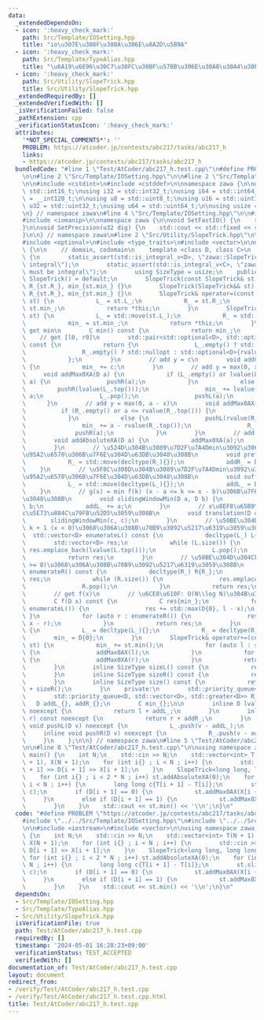 ```yaml
---
data:
  _extendedDependsOn:
  - icon: ':heavy_check_mark:'
    path: Src/Template/IOSetting.hpp
    title: "io\u307E\u308F\u308A\u306E\u8A2D\u5B9A"
  - icon: ':heavy_check_mark:'
    path: Src/Template/TypeAlias.hpp
    title: "\u6A19\u6E96\u30C7\u30FC\u30BF\u578B\u306E\u30A8\u30A4\u30EA\u30A2\u30B9"
  - icon: ':heavy_check_mark:'
    path: Src/Utility/SlopeTrick.hpp
    title: Src/Utility/SlopeTrick.hpp
  _extendedRequiredBy: []
  _extendedVerifiedWith: []
  _isVerificationFailed: false
  _pathExtension: cpp
  _verificationStatusIcon: ':heavy_check_mark:'
  attributes:
    '*NOT_SPECIAL_COMMENTS*': ''
    PROBLEM: https://atcoder.jp/contests/abc217/tasks/abc217_h
    links:
    - https://atcoder.jp/contests/abc217/tasks/abc217_h
  bundledCode: "#line 1 \"Test/AtCoder/abc217_h.test.cpp\"\n#define PROBLEM \"https://atcoder.jp/contests/abc217/tasks/abc217_h\"\
    \n\n#line 2 \"Src/Template/IOSetting.hpp\"\n\n#line 2 \"Src/Template/TypeAlias.hpp\"\
    \n\n#include <cstdint>\n#include <cstddef>\n\nnamespace zawa {\n\nusing i16 =\
    \ std::int16_t;\nusing i32 = std::int32_t;\nusing i64 = std::int64_t;\nusing i128\
    \ = __int128_t;\n\nusing u8 = std::uint8_t;\nusing u16 = std::uint16_t;\nusing\
    \ u32 = std::uint32_t;\nusing u64 = std::uint64_t;\n\nusing usize = std::size_t;\n\
    \n} // namespace zawa\n#line 4 \"Src/Template/IOSetting.hpp\"\n\n#include <iostream>\n\
    #include <iomanip>\n\nnamespace zawa {\n\nvoid SetFastIO() {\n    std::cin.tie(nullptr)->sync_with_stdio(false);\n\
    }\n\nvoid SetPrecision(u32 dig) {\n    std::cout << std::fixed << std::setprecision(dig);\n\
    }\n\n} // namespace zawa\n#line 2 \"Src/Utility/SlopeTrick.hpp\"\n\n#include <queue>\n\
    #include <optional>\n#include <type_traits>\n#include <vector>\n\nnamespace zawa\
    \ {\n\n    // domain, codomain\n    template <class D, class C>\n    class SlopeTrick\
    \ {\n        static_assert(std::is_integral_v<D>, \"zawa::SlopeTrick::D must be\
    \ integral\");\n        static_assert(std::is_integral_v<C>, \"zawa::SlopeTrick::C\
    \ must be integral\");\n        using SizeType = usize;\n    public:\n       \
    \ SlopeTrick() = default;\n        SlopeTrick(const SlopeTrick& st) : L_{st.L_},\
    \ R_{st.R_}, min_{st.min_} {}\n        SlopeTrick(SlopeTrick&& st) : L_{st.L_},\
    \ R_{st.R_}, min_{st.min_} {}\n        SlopeTrick& operator=(const SlopeTrick&\
    \ st) {\n            L_ = st.L_;\n            R_ = st.R_;\n            min_ =\
    \ st.min_;\n            return *this;\n        }\n        SlopeTrick& operator=(SlopeTrick&&\
    \ st) {\n            L_ = std::move(st.L_);\n            R_ = std::move(st.R_);\n\
    \            min_ = st.min_;\n            return *this;\n        }\n        //\
    \ get min\n        C min() const {\n            return min_;\n        }\n    \
    \    // get [l0, r0]\n        std::pair<std::optional<D>, std::optional<D>> argmin()\
    \ const {\n            return {\n                L_.empty() ? std::nullopt : std::optional<D>{lvalue(L_.top())},\n\
    \                R_.empty() ? std::nullopt : std::optional<D>{rvalue(R_.top())}\n\
    \            };\n        }\n        // add y = c\n        void addConstant(C c)\
    \ {\n            min_ += c;\n        }\n        // add y = max(0, x - a)\n   \
    \     void addMax0XA(D a) {\n            if (L_.empty() or lvalue(L_.top()) <=\
    \ a) {\n                pushR(a);\n            }\n            else {\n       \
    \         pushR(lvalue(L_.top()));\n                min_ += lvalue(L_.top()) -\
    \ a;\n                L_.pop();\n                pushL(a);\n            }\n  \
    \      }\n        // add y = max(0, a - x)\n        void addMax0AX(D a) {\n  \
    \          if (R_.empty() or a <= rvalue(R_.top())) {\n                pushL(a);\n\
    \            }\n            else {\n                pushL(rvalue(R_.top()));\n\
    \                min_ += a - rvalue(R_.top());\n                R_.pop();\n  \
    \              pushR(a);\n            }\n        }\n        // add y = |x - a|\n\
    \        void addAbsoluteXA(D a) {\n            addMax0XA(a);\n            addMax0AX(a);\n\
    \        }\n        // \u524D\u304B\u3089\u7D2F\u7A4Dmin\u3092\u3068\u3063\u305F\
    \u95A2\u6570\u306B\u7F6E\u304D\u63DB\u3048\u308B\n        void prefixMin() {\n\
    \            R_ = std::move(decltype(R_){});\n            addR_ = D{0};\n    \
    \    }\n        // \u5F8C\u308D\u304B\u3089\u7D2F\u7A4Dmin\u3092\u3068\u3063\u305F\
    \u95A2\u6570\u306B\u7F6E\u304D\u63DB\u3048\u308B\n        void suffixMin() {\n\
    \            L_ = std::move(decltype(L_){});\n            addL_ = D{0};\n    \
    \    }\n        // g(x) = min f(k) (x - a <= k <= x - b)\u306B\u7F6E\u304D\u63DB\
    \u3048\u308B\n        void slidingWindowMin(D a, D b) {\n            addR_ +=\
    \ b;\n            addL_ += a;\n        }\n        // x\u8EF8\u65B9\u5411\u306B\
    c\u5E73\u884C\u79FB\u52D5\u3059\u308B\n        void translation(D c) {\n     \
    \       slidingWindowMin(c, c);\n        }\n        // \u50BE\u304D\u304Ck ->\
    \ k + 1 (x < 0)\u3068\u306A\u308B\u70B9\u3092\u5217\u6319\u3059\u308B\n      \
    \  std::vector<D> enumerateL() const {\n            decltype(L_) L{L_};\n    \
    \        std::vector<D> res;\n            while (L.size()) {\n               \
    \ res.emplace_back(lvalue(L.top()));\n                L.pop();\n            }\n\
    \            return res;\n        }\n        // \u50BE\u304D\u304Ck -> k + 1 (x\
    \ >= 0)\u3068\u306A\u308B\u70B9\u3092\u5217\u6319\u3059\u308B\n        std::vector<D>\
    \ enumerateR() const {\n            decltype(R_) R{R_};\n            std::vector<D>\
    \ res;\n            while (R.size()) {\n                res.emplace_back(rvalue(R.top()));\n\
    \                R.pop();\n            }\n            return res;\n        }\n\
    \        // get f(x)\n        // \u6CE8\u610F: O(N\\log N)\u304B\u304B\u308B\n\
    \        C f(D x) const {\n            C res{min_};\n            for (auto l :\
    \ enumerateL()) {\n                res += std::max(D{0}, l - x);\n           \
    \ }\n            for (auto r : enumerateR()) {\n                res += std::max(D{0},\
    \ x - r);\n            }\n            return res;\n        }\n        void clear()\
    \ {\n            L_ = decltype(L_){};\n            R_ = decltype(R_){};\n    \
    \        min_ = D{0};\n        }\n        SlopeTrick& operator+=(const SlopeTrick&\
    \ st) {\n            min_ += st.min();\n            for (auto l : st.enumerateL())\
    \ {\n                addMax0AX(l);\n            }\n            for (auto r : st.enumerateR())\
    \ {\n                addMax0XA(r);\n            }\n            return *this;\n\
    \        }\n        inline SizeType sizeL() const {\n            return L_.size();\n\
    \        }\n        inline SizeType sizeR() const {\n            return R_.size();\n\
    \        }\n        inline SizeType size() const {\n            return sizeL()\
    \ + sizeR();\n        }\n    private:\n        std::priority_queue<D> L_{};\n\
    \        std::priority_queue<D, std::vector<D>, std::greater<D>> R_{};\n     \
    \   D addL_{}, addR_{};\n        C min_{};\n\n        inline D lvalue(D l) const\
    \ noexcept {\n            return l + addL_;\n        }\n        inline D rvalue(D\
    \ r) const noexcept {\n            return r + addR_;\n        }\n        inline\
    \ void pushL(D v) noexcept {\n            L_.push(v - addL_);\n        }\n   \
    \     inline void pushR(D v) noexcept {\n            R_.push(v - addR_);\n   \
    \     }\n    };\n\n} // namespace zawa\n#line 5 \"Test/AtCoder/abc217_h.test.cpp\"\
    \n\n#line 8 \"Test/AtCoder/abc217_h.test.cpp\"\n\nusing namespace zawa;\n\nint\
    \ main() {\n    int N;\n    std::cin >> N;\n    std::vector<int> T(N + 1), D(N\
    \ + 1), X(N + 1);\n    for (int i{} ; i < N ; i++) {\n        std::cin >> T[i\
    \ + 1] >> D[i + 1] >> X[i + 1];\n    }\n    SlopeTrick<long long, long long> st;\n\
    \    for (int i{} ; i < 2 * N ; i++) st.addAbsoluteXA(0);\n    for (int i{} ;\
    \ i < N ; i++) {\n        long long c{T[i + 1] - T[i]};\n        st.slidingWindowMin(-c,\
    \ c);\n        if (D[i + 1] == 0) {\n            st.addMax0AX(X[i + 1]);\n   \
    \     }\n        else if (D[i + 1] == 1) {\n            st.addMax0XA(X[i + 1]);\n\
    \        }\n    }\n    std::cout << st.min() << '\\n';\n}\n"
  code: "#define PROBLEM \"https://atcoder.jp/contests/abc217/tasks/abc217_h\"\n\n\
    #include \"../../Src/Template/IOSetting.hpp\"\n#include \"../../Src/Utility/SlopeTrick.hpp\"\
    \n\n#include <iostream>\n#include <vector>\n\nusing namespace zawa;\n\nint main()\
    \ {\n    int N;\n    std::cin >> N;\n    std::vector<int> T(N + 1), D(N + 1),\
    \ X(N + 1);\n    for (int i{} ; i < N ; i++) {\n        std::cin >> T[i + 1] >>\
    \ D[i + 1] >> X[i + 1];\n    }\n    SlopeTrick<long long, long long> st;\n   \
    \ for (int i{} ; i < 2 * N ; i++) st.addAbsoluteXA(0);\n    for (int i{} ; i <\
    \ N ; i++) {\n        long long c{T[i + 1] - T[i]};\n        st.slidingWindowMin(-c,\
    \ c);\n        if (D[i + 1] == 0) {\n            st.addMax0AX(X[i + 1]);\n   \
    \     }\n        else if (D[i + 1] == 1) {\n            st.addMax0XA(X[i + 1]);\n\
    \        }\n    }\n    std::cout << st.min() << '\\n';\n}\n"
  dependsOn:
  - Src/Template/IOSetting.hpp
  - Src/Template/TypeAlias.hpp
  - Src/Utility/SlopeTrick.hpp
  isVerificationFile: true
  path: Test/AtCoder/abc217_h.test.cpp
  requiredBy: []
  timestamp: '2024-05-01 16:28:23+09:00'
  verificationStatus: TEST_ACCEPTED
  verifiedWith: []
documentation_of: Test/AtCoder/abc217_h.test.cpp
layout: document
redirect_from:
- /verify/Test/AtCoder/abc217_h.test.cpp
- /verify/Test/AtCoder/abc217_h.test.cpp.html
title: Test/AtCoder/abc217_h.test.cpp
---
```

